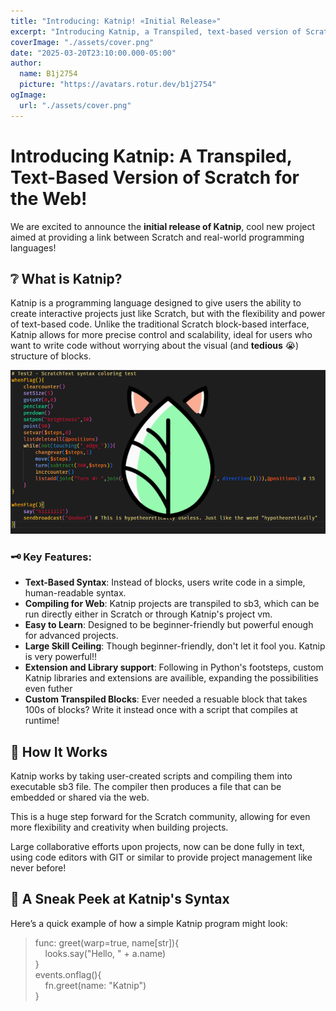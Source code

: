 ```yaml
---
title: "Introducing: Katnip! «Initial Release»"
excerpt: "Introducing Katnip, a Transpiled, text-based version of Scratch for the web!"
coverImage: "./assets/cover.png"
date: "2025-03-20T23:10:00.000-05:00"
author:
  name: B1j2754
  picture: "https://avatars.rotur.dev/b1j2754"
ogImage:
  url: "./assets/cover.png"
---
```


# Introducing Katnip: A Transpiled, Text-Based Version of Scratch for the Web!

We are excited to announce the **initial release of Katnip**, cool new project aimed at providing a link between Scratch and real-world programming languages!

## ❔ What is Katnip?

Katnip is a programming language designed to give users the ability to create interactive projects just like Scratch, but with the flexibility and power of text-based code. Unlike the traditional Scratch block-based interface, Katnip allows for more precise control and scalability, ideal for users who want to write code without worrying about the visual (and **tedious** 😭) structure of blocks.

![Katnip Cover](./assets/cover.png)

### 🗝️ Key Features:
- **Text-Based Syntax**: Instead of blocks, users write code in a simple, human-readable syntax.
- **Compiling for Web**: Katnip projects are transpiled to sb3, which can be run directly either in Scratch or through Katnip's project vm.
- **Easy to Learn**: Designed to be beginner-friendly but powerful enough for advanced projects.
- **Large Skill Ceiling**: Though beginner-friendly, don't let it fool you. Katnip is very powerful!!
- **Extension and Library support**: Following in Python's footsteps, custom Katnip libraries and extensions are availible, expanding the possibilities even futher
- **Custom Transpiled Blocks**: Ever needed a resuable block that takes 100s of blocks? Write it instead once with a script that compiles at runtime!

## 🔨 How It Works

Katnip works by taking user-created scripts and compiling them into executable sb3 file. The compiler then produces a file that can be embedded or shared via the web.

This is a huge step forward for the Scratch community, allowing for even more flexibility and creativity when building projects.

Large collaborative efforts upon projects, now can be done fully in text, using code editors with GIT or similar to provide project management like never before!

## 👀 A Sneak Peek at Katnip's Syntax

Here’s a quick example of how a simple Katnip program might look:

>func: greet(warp=true, name[str]){\
&nbsp;&nbsp;&nbsp;&nbsp;looks.say("Hello, " + a.name)\
}\
events.onflag(){\
&nbsp;&nbsp;&nbsp;&nbsp;fn.greet(name: "Katnip")\
}
